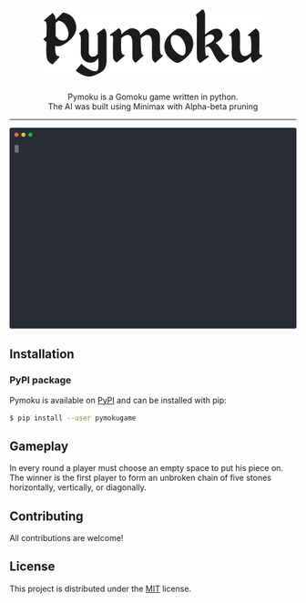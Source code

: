 <h1 align="center">
<img alt="Pymoku" src="resources/pymoku.png"/>
</h1>

<p align="center">
Pymoku is a Gomoku game written in python.<br>
The AI was built using Minimax with Alpha-beta pruning
</p>

---

<p align="center">
<img alt="Gameplay demo" src="resources/gameplay.svg"/>
</p>

## Installation

### PyPI package

Pymoku is available on [PyPI](https://pypi.python.org/pypi/pymokugame/) and can be installed with pip:

```bash
$ pip install --user pymokugame
```

## Gameplay

In every round a player must choose an empty space to put his piece on. The winner is the first player to form an unbroken chain of five stones horizontally, vertically, or diagonally.

## Contributing

All contributions are welcome!

## License
This project is distributed under the [MIT](LICENSE) license.
